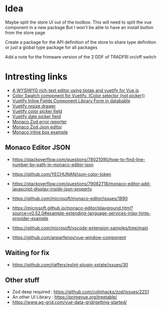 # Idea

Maybe split the store UI out of the toolbox.
This will need to split the vue component in a new package
But I won't be able to have an install button from the store page

Create a package for the API definition of the store to share type definition or just a global type package for all packages

Add a note for the frimware version of the 2 DDF of TRADFRI on/off switch

# Intresting links

- [A WYSIWYG rich-text editor using tiptap and vuetify for Vue.js](https://www.npmjs.com/package/vuetify-pro-tiptap)
- [Color Swatch component for Vuetify. (Color selector (not picker))](https://github.com/logue/vuetify-swatches)
- [Vuetify Inline Fields Component Library Form in databable](https://webdevnerdstuff.github.io/vuetify-inline-fields/)
- [Vuetify resize drawer](https://webdevnerdstuff.github.io/vuetify-resize-drawer/#example)
- [Vuetify color picker field](https://webdevnerdstuff.github.io/vuetify-color-field/)
- [Vuetify date picker field](https://webdevnerdstuff.github.io/vuetify-date-field/)
- [Monaco Zod error reporter](https://github.com/MonoidDev/zod-toolkit/blob/master/packages/zod-monaco-reporter/src/ZodMonacoReporter.tsx)
- [Monaco Zod Json editor](https://github.com/baranwang/monaco-enhancer)
- [Monaco inline box example](https://microsoft.github.io/monaco-editor/playground.html?source=v0.36.1#example-interacting-with-the-editor-listening-to-mouse-events)

## Monaco Editor JSON
- https://stackoverflow.com/questions/78021090/how-to-find-line-number-by-path-in-monaco-editor-json
- https://github.com/YECHUNAN/json-color-token
- https://stackoverflow.com/questions/79082718/monaco-editor-add-javascript-display-inside-json-property
- https://github.com/microsoft/monaco-editor/issues/1890
- https://microsoft.github.io/monaco-editor/playground.html?source=v0.52.0#example-extending-language-services-inlay-hints-provider-example
- https://github.com/microsoft/vscode-extension-samples/tree/main

- https://github.com/anparfenov/vue-window-component

## Waiting for fix
- https://github.com/rlaffers/eslint-plugin-xstate/issues/30

## Other stuff
- Zod deep required : https://github.com/colinhacks/zod/issues/2251
- An other UI Library : https://primevue.org/treetable/
- https://www.ag-grid.com/vue-data-grid/getting-started/
